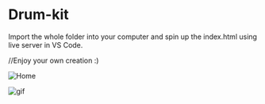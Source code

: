 # Drum-kit
Import the whole folder into your computer and spin up the index.html using live server in VS Code.

//Enjoy your own creation :)



![Home](https://user-images.githubusercontent.com/69843548/102680489-9eefe880-41de-11eb-80b0-643c0208c437.png)


![gif](https://user-images.githubusercontent.com/69843548/102680606-c72c1700-41df-11eb-9b85-a3fe4bef3794.gif)
